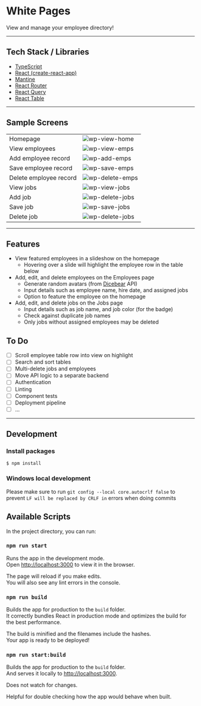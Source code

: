 # White Pages

View and manage your employee directory!

---

## Tech Stack / Libraries

- [TypeScript](https://www.typescriptlang.org/)
- [React (create-react-app)](https://create-react-app.dev/)
- [Mantine](https://mantine.dev/)
- [React Router](https://reactrouter.com/)
- [React Query](https://react-query.tanstack.com/)
- [React Table](https://react-table.tanstack.com/)

---

## Sample Screens

|                        |                                                                         |
| ---------------------- | ----------------------------------------------------------------------- |
| Homepage               | ![wp-view-home](https://i.ibb.co/0rGxNF6/view-home.png)                 |
| View employees         | ![wp-view-emps](https://i.ibb.co/5R55n2W/view-employees.png)            |
| Add employee record    | ![wp-add-emps](https://i.ibb.co/8gtdKxY/add-employee.png)               |
| Save employee record   | ![wp-save-emps](https://i.ibb.co/GCNRTsg/edit-employee.png)             |
| Delete employee record | ![wp-delete-emps](https://i.ibb.co/tQgSzkZ/confirm-delete-employee.png) |
| View jobs              | ![wp-view-jobs](https://i.ibb.co/CnKjFFx/view-jobs.png)                 |
| Add job                | ![wp-delete-jobs](https://i.ibb.co/x8hDdmj/add-job.png)                 |
| Save job               | ![wp-save-jobs](https://i.ibb.co/HnWgBct/edit-job.png)                  |
| Delete job             | ![wp-delete-jobs](https://i.ibb.co/ykJ6jXW/confirm-delete-job.png)      |

---

## Features

- View featured employees in a slideshow on the homepage
  - Hovering over a slide will highlight the employee row in the table below
- Add, edit, and delete employees on the Employees page
  - Generate random avatars (from [Dicebear](https://avatars.dicebear.com/) API)
  - Input details such as employee name, hire date, and assigned jobs
  - Option to feature the employee on the homepage
- Add, edit, and delete jobs on the Jobs page
  - Input details such as job name, and job color (for the badge)
  - Check against duplicate job names
  - Only jobs without assigned employees may be deleted

## To Do

- [ ] Scroll employee table row into view on highlight
- [ ] Search and sort tables
- [ ] Multi-delete jobs and employees
- [ ] Move API logic to a separate backend
- [ ] Authentication
- [ ] Linting
- [ ] Component tests
- [ ] Deployment pipeline
- [ ] ...

---

## Development

### Install packages

```console
$ npm install
```

### Windows local development

Please make sure to run `git config --local core.autocrlf false` to prevent `LF will be replaced by CRLF in` errors when doing commits

## Available Scripts

In the project directory, you can run:

### `npm run start`

Runs the app in the development mode.\
Open [http://localhost:3000](http://localhost:3000) to view it in the browser.

The page will reload if you make edits.\
You will also see any lint errors in the console.

### `npm run build`

Builds the app for production to the `build` folder.\
It correctly bundles React in production mode and optimizes the build for the best performance.

The build is minified and the filenames include the hashes.\
Your app is ready to be deployed!

### `npm run start:build`

Builds the app for production to the `build` folder. \
And serves it locally to [http://localhost:3000](http://localhost:3000).

Does not watch for changes.

Helpful for double checking how the app would behave when built.
